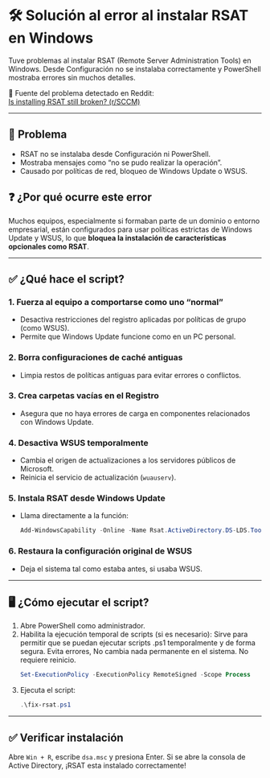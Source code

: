 # 🛠️ Solución al error al instalar RSAT en Windows

Tuve problemas al instalar RSAT (Remote Server Administration Tools) en Windows. Desde Configuración no se instalaba correctamente y PowerShell mostraba errores sin muchos detalles.

🔗 Fuente del problema detectado en Reddit:  
[Is installing RSAT still broken? (r/SCCM)](https://www.reddit.com/r/SCCM/comments/19ffhej/is_installing_rsat_still_broken/)

---

## 🚧 Problema
- RSAT no se instalaba desde Configuración ni PowerShell.
- Mostraba mensajes como “no se pudo realizar la operación”.
- Causado por políticas de red, bloqueo de Windows Update o WSUS.


## ❓ ¿Por qué ocurre este error

Muchos equipos, especialmente si formaban parte de un dominio o entorno empresarial, están configurados para usar políticas estrictas de Windows Update y WSUS, lo que **bloquea la instalación de características opcionales como RSAT**.

---

## ✅ ¿Qué hace el script?

### 1. **Fuerza al equipo a comportarse como uno “normal”**
- Desactiva restricciones del registro aplicadas por políticas de grupo (como WSUS).
- Permite que Windows Update funcione como en un PC personal.

### 2. **Borra configuraciones de caché antiguas**
- Limpia restos de políticas antiguas para evitar errores o conflictos.

### 3. **Crea carpetas vacías en el Registro**
- Asegura que no haya errores de carga en componentes relacionados con Windows Update.

### 4. **Desactiva WSUS temporalmente**
- Cambia el origen de actualizaciones a los servidores públicos de Microsoft.
- Reinicia el servicio de actualización (`wuauserv`).

### 5. **Instala RSAT desde Windows Update**
- Llama directamente a la función:  
  ```powershell
  Add-WindowsCapability -Online -Name Rsat.ActiveDirectory.DS-LDS.Tools~~~~0.0.1.0
  ```

### 6. **Restaura la configuración original de WSUS**
- Deja el sistema tal como estaba antes, si usaba WSUS.

---

## 🖥️ ¿Cómo ejecutar el script?

1. Abre PowerShell como administrador.
2. Habilita la ejecución temporal de scripts (si es necesario): Sirve para permitir que se puedan ejecutar scripts .ps1 temporalmente y de forma segura. 
   Evita errores, No cambia nada permanente en el sistema. No requiere reinicio.
   ```powershell
   Set-ExecutionPolicy -ExecutionPolicy RemoteSigned -Scope Process
   ```
3. Ejecuta el script:
   ```powershell
   .\fix-rsat.ps1
   ```
---

## ✅ Verificar instalación

Abre `Win + R`, escribe `dsa.msc` y presiona Enter. Si se abre la consola de Active Directory, ¡RSAT esta instalado correctamente!